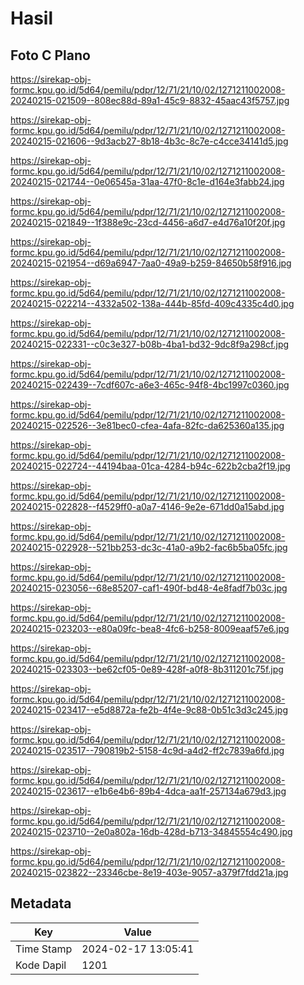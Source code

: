 # Hasil

## Foto C Plano

https://sirekap-obj-formc.kpu.go.id/5d64/pemilu/pdpr/12/71/21/10/02/1271211002008-20240215-021509--808ec88d-89a1-45c9-8832-45aac43f5757.jpg

https://sirekap-obj-formc.kpu.go.id/5d64/pemilu/pdpr/12/71/21/10/02/1271211002008-20240215-021606--9d3acb27-8b18-4b3c-8c7e-c4cce34141d5.jpg

https://sirekap-obj-formc.kpu.go.id/5d64/pemilu/pdpr/12/71/21/10/02/1271211002008-20240215-021744--0e06545a-31aa-47f0-8c1e-d164e3fabb24.jpg

https://sirekap-obj-formc.kpu.go.id/5d64/pemilu/pdpr/12/71/21/10/02/1271211002008-20240215-021849--1f388e9c-23cd-4456-a6d7-e4d76a10f20f.jpg

https://sirekap-obj-formc.kpu.go.id/5d64/pemilu/pdpr/12/71/21/10/02/1271211002008-20240215-021954--d69a6947-7aa0-49a9-b259-84650b58f916.jpg

https://sirekap-obj-formc.kpu.go.id/5d64/pemilu/pdpr/12/71/21/10/02/1271211002008-20240215-022214--4332a502-138a-444b-85fd-409c4335c4d0.jpg

https://sirekap-obj-formc.kpu.go.id/5d64/pemilu/pdpr/12/71/21/10/02/1271211002008-20240215-022331--c0c3e327-b08b-4ba1-bd32-9dc8f9a298cf.jpg

https://sirekap-obj-formc.kpu.go.id/5d64/pemilu/pdpr/12/71/21/10/02/1271211002008-20240215-022439--7cdf607c-a6e3-465c-94f8-4bc1997c0360.jpg

https://sirekap-obj-formc.kpu.go.id/5d64/pemilu/pdpr/12/71/21/10/02/1271211002008-20240215-022526--3e81bec0-cfea-4afa-82fc-da625360a135.jpg

https://sirekap-obj-formc.kpu.go.id/5d64/pemilu/pdpr/12/71/21/10/02/1271211002008-20240215-022724--44194baa-01ca-4284-b94c-622b2cba2f19.jpg

https://sirekap-obj-formc.kpu.go.id/5d64/pemilu/pdpr/12/71/21/10/02/1271211002008-20240215-022828--f4529ff0-a0a7-4146-9e2e-671dd0a15abd.jpg

https://sirekap-obj-formc.kpu.go.id/5d64/pemilu/pdpr/12/71/21/10/02/1271211002008-20240215-022928--521bb253-dc3c-41a0-a9b2-fac6b5ba05fc.jpg

https://sirekap-obj-formc.kpu.go.id/5d64/pemilu/pdpr/12/71/21/10/02/1271211002008-20240215-023056--68e85207-caf1-490f-bd48-4e8fadf7b03c.jpg

https://sirekap-obj-formc.kpu.go.id/5d64/pemilu/pdpr/12/71/21/10/02/1271211002008-20240215-023203--e80a09fc-bea8-4fc6-b258-8009eaaf57e6.jpg

https://sirekap-obj-formc.kpu.go.id/5d64/pemilu/pdpr/12/71/21/10/02/1271211002008-20240215-023303--be62cf05-0e89-428f-a0f8-8b311201c75f.jpg

https://sirekap-obj-formc.kpu.go.id/5d64/pemilu/pdpr/12/71/21/10/02/1271211002008-20240215-023417--e5d8872a-fe2b-4f4e-9c88-0b51c3d3c245.jpg

https://sirekap-obj-formc.kpu.go.id/5d64/pemilu/pdpr/12/71/21/10/02/1271211002008-20240215-023517--790819b2-5158-4c9d-a4d2-ff2c7839a6fd.jpg

https://sirekap-obj-formc.kpu.go.id/5d64/pemilu/pdpr/12/71/21/10/02/1271211002008-20240215-023617--e1b6e4b6-89b4-4dca-aa1f-257134a679d3.jpg

https://sirekap-obj-formc.kpu.go.id/5d64/pemilu/pdpr/12/71/21/10/02/1271211002008-20240215-023710--2e0a802a-16db-428d-b713-34845554c490.jpg

https://sirekap-obj-formc.kpu.go.id/5d64/pemilu/pdpr/12/71/21/10/02/1271211002008-20240215-023822--23346cbe-8e19-403e-9057-a379f7fdd21a.jpg


## Metadata

| Key        | Value               |
| ---------- | ------------------- |
| Time Stamp | 2024-02-17 13:05:41 |
| Kode Dapil | 1201                |



